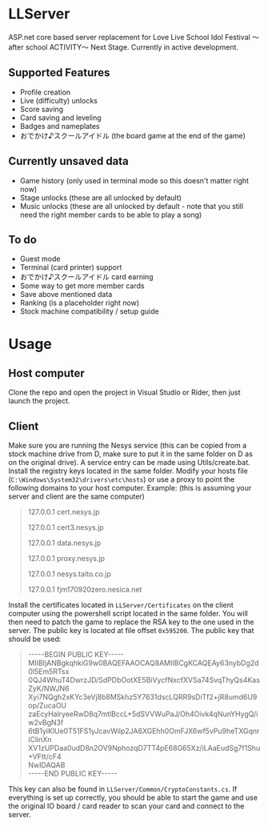 # LLServer

ASP.net core based server replacement for Love Live School Idol Festival ～after school ACTIVITY～ Next Stage.
Currently in active development.

## Supported Features

- Profile creation
- Live (difficulty) unlocks
- Score saving
- Card saving and leveling
- Badges and nameplates
- おでかけ♪スクールアイドル (the board game at the end of the game)

## Currently unsaved data

- Game history (only used in terminal mode so this doesn't matter right now)
- Stage unlocks (these are all unlocked by default)
- Music unlocks (these are all unlocked by default - note that you still need the right member cards to be able to play a song)

## To do

- Guest mode
- Terminal (card printer) support
- おでかけ♪スクールアイドル card earning
- Some way to get more member cards
- Save above mentioned data
- Ranking (is a placeholder right now)
- Stock machine compatibility / setup guide

# Usage
## Host computer
Clone the repo and open the project in Visual Studio or Rider, then just launch the project.
## Client
Make sure you are running the Nesys service (this can be copied from a stock machine drive from D, make sure to put it in the same folder on D as on the original drive).
A service entry can be made using Utils/create.bat.
Install the registry keys located in the same folder.
Modify your hosts file (`C:\Windows\System32\drivers\etc\hosts`) or use a proxy to point the following domains to your host computer.
Example: (this is assuming your server and client are the same computer)
> 127.0.0.1 cert.nesys.jp
> 
> 127.0.0.1 cert3.nesys.jp
> 
> 127.0.0.1 data.nesys.jp
> 
> 127.0.0.1 proxy.nesys.jp
> 
> 127.0.0.1 nesys.taito.co.jp
> 
> 127.0.0.1 fjm170920zero.nesica.net

Install the certificates located in `LLServer/Certificates` on the client computer using the powershell script located in the same folder. You will then need to patch the game to replace the RSA key to the one used in the server. The public key is located at file offset `0x595200`. The public key that should be used:

> -----BEGIN PUBLIC KEY-----   
> MIIBIjANBgkqhkiG9w0BAQEFAAOCAQ8AMIIBCgKCAQEAy63nybDg2d0l5Em5RTsx  
> 0QJ4WhuT4DwrzJD/SdPDbOotXE5BiVycfNxcfXVSa74SvqThyQs4KasZyK/NWJN6  
> Xyi7NQgh2xKYc3eVj8b8MSkhz5Y7631dscLQRR9sDiTf2+jR8umd6U9op/ZucaOU  
> zaEcyHalryeeRwD8q7mtlBccL+5dSVVWuPaJ/Oh4Oivk4qNunYHygQ/iw2vBgN3f  
> 6tB1yiKlUe0T51FS1yJcavWilp2JA6XGEhh0OmFJX6wf5vPu9heTXGqnriClinXn  
> XV1zUPDaa0udD8n2OV9NphozqD7TT4pE68G65Xz/iLAaEudSg7f1Shu+VFtt/cF4  
> NwIDAQAB  
> -----END PUBLIC KEY-----
> 
This key can also be found in `LLServer/Common/CryptoConstants.cs`.
If everything is set up correctly, you should be able to start the game and use the original IO board / card reader to scan your card and connect to the server.
